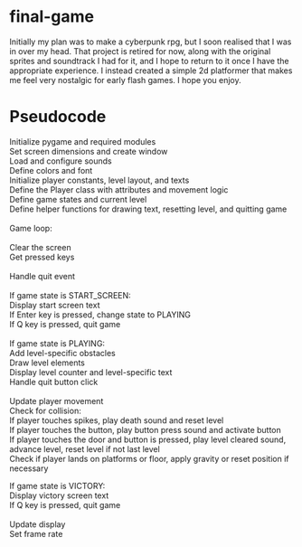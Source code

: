 # final-game

Initially my plan was to make a cyberpunk rpg, but I soon realised that I was in over my head. That project is retired for now, along with the original sprites and soundtrack I had for it, and I hope to return to it once I have the appropriate experience. I instead created a simple 2d platformer that makes me feel very nostalgic for early flash games. I hope you enjoy.

# Pseudocode

Initialize pygame and required modules<br />
Set screen dimensions and create window<br />
Load and configure sounds<br />
Define colors and font<br />
Initialize player constants, level layout, and texts<br />
Define the Player class with attributes and movement logic<br />
Define game states and current level<br />
Define helper functions for drawing text, resetting level, and quitting game<br />
<br />
Game loop:<br />
<br />
Clear the screen<br />
Get pressed keys<br />
<br />
Handle quit event<br />
<br />
If game state is START_SCREEN:<br />
  Display start screen text<br />
  If Enter key is pressed, change state to PLAYING<br />
  If Q key is pressed, quit game<br />
<br />
If game state is PLAYING:<br />
    Add level-specific obstacles<br />
    Draw level elements<br />
    Display level counter and level-specific text<br />
    Handle quit button click<br />
<br />
Update player movement<br />
  Check for collision:<br />
    If player touches spikes, play death sound and reset level<br />
    If player touches the button, play button press sound and activate button<br />
    If player touches the door and button is pressed, play level cleared sound, advance level, reset level if not last level<br />
    Check if player lands on platforms or floor, apply gravity or reset position if necessary<br />

If game state is VICTORY:<br />
    Display victory screen text<br />
    If Q key is pressed, quit game<br />
<br />
Update display<br />
Set frame rate<br />
